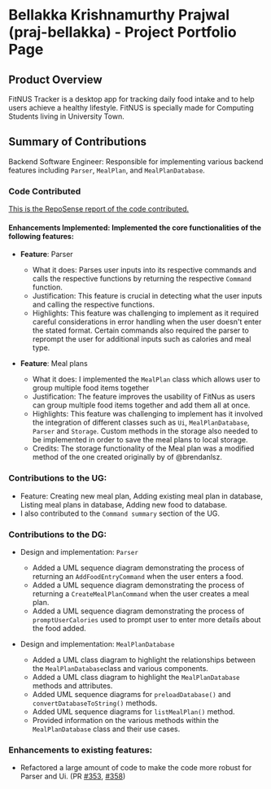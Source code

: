 # Bellakka Krishnamurthy Prajwal (praj-bellakka) - Project Portfolio Page

## Product Overview
FitNUS Tracker is a desktop app for tracking daily food intake and
to help users achieve a healthy lifestyle.
FitNUS is specially made for Computing Students living in University Town.

## Summary of Contributions
Backend Software Engineer: Responsible for implementing various backend features including
`Parser`, `MealPlan`, and `MealPlanDatabase`.

### Code Contributed

[This is the RepoSense report of the code contributed.](https://nus-cs2113-ay2122s1.github.io/tp-dashboard/?search=&sort=groupTitle&sortWithin=title&timeframe=commit&mergegroup=&groupSelect=groupByRepos&breakdown=true&checkedFileTypes=docs~functional-code~test-code~other&since=2021-09-25&tabOpen=true&tabType=authorship&tabAuthor=praj-bellakka&tabRepo=AY2122S1-CS2113T-W12-1%2Ftp%5Bmaster%5D&authorshipIsMergeGroup=false&authorshipFileTypes=docs~functional-code~test-code&authorshipIsBinaryFileTypeChecked=false)


#### Enhancements Implemented: Implemented the core functionalities of the following features:
- **Feature**: Parser
  - What it does: Parses user inputs into its respective commands and calls the respective functions by returning the respective `Command` function.
  - Justification: This feature is crucial in detecting what the user inputs and calling the respective functions.
  - Highlights: This feature was challenging to implement as it required careful considerations in error handling when the user doesn't enter the stated format. Certain commands also required the parser to reprompt the user for additional inputs such as calories and meal type.

- **Feature**: Meal plans
  - What it does: I implemented the `MealPlan` class which allows user to group multiple food items together
  - Justification: The feature improves the usability of FitNus as users can group multiple food items together and add them all at once.
  - Highlights: This feature was challenging to implement has it involved the integration of different classes such as `Ui`, `MealPlanDatabase`, `Parser` and `Storage`. Custom methods in the storage also needed to be implemented in order to save the meal plans to local storage. 
  - Credits: The storage functionality of the Meal plan was a modified method of the one created originally by of @brendanlsz.
### Contributions to the UG:
- Feature: Creating new meal plan, Adding existing meal plan in database, Listing meal plans in database, Adding new food to database.
- I also contributed to the `Command summary` section of the UG.

### Contributions to the DG:
- Design and implementation: `Parser`
  - Added a UML sequence diagram demonstrating the process of returning an `AddFoodEntryCommand` when the user enters a food. 
  - Added a UML sequence diagram demonstrating the process of returning a `CreateMealPlanCommand` when the user creates a meal plan.
  - Added a UML sequence diagram demonstrating the process of `promptUserCalories` used to prompt user to enter more details about the food added. 


- Design and implementation: `MealPlanDatabase`
    - Added a UML class diagram to highlight the relationships between the `MealPlanDatabase`class and various components.
    - Added a UML class diagram to highlight the `MealPlanDatabase` methods and attributes.
    - Added UML sequence diagrams for `preloadDatabase()` and `convertDatabaseToString()` methods.
    - Added UML sequence diagrams for `listMealPlan()` method.
    - Provided information on the various methods within the `MealPlanDatabase` class and their use cases.

### Enhancements to existing features:

- Refactored a large amount of code to make the code more robust for Parser and Ui. (PR [#353](https://github.com/AY2122S1-CS2113T-W12-1/tp/pull/353), [#358](https://github.com/AY2122S1-CS2113T-W12-1/tp/pull/358)) 

